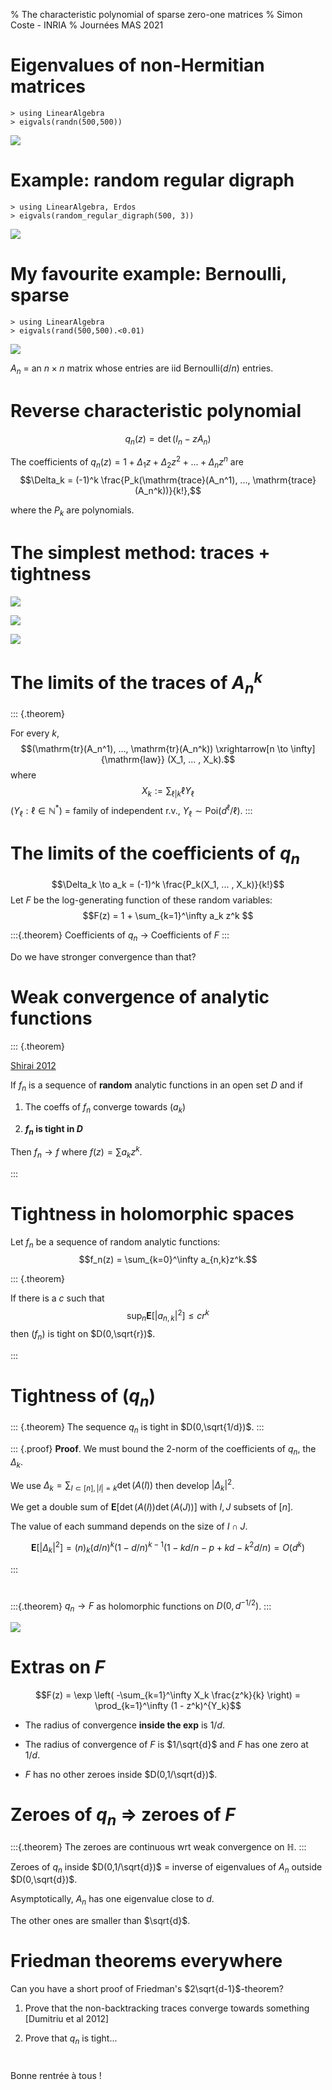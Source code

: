 % The characteristic polynomial of sparse zero-one matrices 
% Simon Coste - INRIA
% Journées MAS 2021

# Eigenvalues of non-Hermitian matrices
~~~
> using LinearAlgebra
> eigvals(randn(500,500))
~~~
![](./img/circle.svg)


# Example: random regular digraph 
~~~
> using LinearAlgebra, Erdos
> eigvals(random_regular_digraph(500, 3))
~~~
![](./img/rrd.svg)

# My favourite example: Bernoulli, sparse 
~~~
> using LinearAlgebra
> eigvals(rand(500,500).<0.01)
~~~
![](./img/bernoulli.svg)

$A_n$ = an $n \times n$ matrix whose entries are iid $\mathrm{Bernoulli}(d/n)$ entries.


# Reverse characteristic polynomial


$$q_n (z) = \det(I_n - zA_n)$$


The coefficients of $q_n(z)=1+\Delta_1z+\Delta_2z^2+...+\Delta_{n}z^{n}$ are
$$\Delta_k = (-1)^k \frac{P_k(\mathrm{trace}(A_n^1), ..., \mathrm{trace}(A_n^k))}{k!},$$

where the $P_k$ are polynomials.


# The simplest method: traces + tightness 

[![](./img/article_simon.png)](https://arxiv.org/pdf/2106.00593.pdf)

[![](./img/article_charles.png)](https://arxiv.org/abs/2012.05602)

[![](./img/article_basak.png)](https://arxiv.org/abs/1905.10244)



# The limits of the traces of $A^k_n$

::: {.theorem} 

For every $k$, 
$$(\mathrm{tr}(A_n^1), ..., \mathrm{tr}(A_n^k)) \xrightarrow[n \to \infty]{\mathrm{law}} (X_1, ... , X_k).$$
where 
$$X_k := \sum_{\ell|k} \ell Y_\ell$$
$(Y_\ell : \ell \in \mathbb{N}^*)$ = family of independent r.v., $Y_\ell \sim \mathrm{Poi}(d^\ell / \ell)$. 
:::


# The limits of the coefficients of $q_n$


$$\Delta_k \to a_k =  (-1)^k \frac{P_k(X_1, ... , X_k)}{k!}$$
Let $F$ be the log-generating function of these random variables:
$$F(z) = 1 + \sum_{k=1}^\infty a_k z^k $$

:::{.theorem}
Coefficients of $q_n$ $\to$ Coefficients of $F$
:::

Do we have stronger convergence than that?

# Weak convergence of analytic functions


::: {.theorem}

[Shirai 2012](https://repository.kulib.kyoto-u.ac.jp/dspace/bitstream/2433/198072/1/B34_020.pdf)

If $f_n$ is a sequence of **random** analytic functions in an open set $D$ and if

1) The coeffs of $f_n$ converge towards $(a_k)$ 

2) **$f_n$ is tight in $D$**

Then $f_n \to f$ where $f(z) = \sum a_k z^k$.

:::

# Tightness in holomorphic spaces

Let $f_n$ be a sequence of random analytic functions:
$$f_n(z) = \sum_{k=0}^\infty a_{n,k}z^k.$$

::: {.theorem}

If there is a $c$ such that
$$ \sup_n \mathbf{E}[|a_{n,k}|^2] \leqslant c r^k $$
then $(f_n)$ is tight on $D(0,\sqrt{r})$. 

:::

# Tightness of $(q_n)$

::: {.theorem}
The sequence $q_n$ is tight in $D(0,\sqrt{1/d})$. 
:::

::: {.proof}
**Proof**. We must bound the 2-norm of the coefficients of $q_n$, the $\Delta_k$. 

We use $\Delta_k = \sum_{I \subset [n], |I|=k}\det(A(I))$ then develop $|\Delta_k|^2$. 

We get a double sum of $\mathbf{E}[\det(A(I))\det(A(J))]$ with $I,J$ subsets of $[n]$. 

The value of each summand depends on the size of $I\cap J$.  

$$\mathbf{E}[|\Delta_k|^2] = (n)_k (d/n)^k (1-d/n)^{k-1}(1 - kd/n -p + kd - k^2d/n) =O(d^k)$$

:::

#


:::{.theorem}
$q_n \to F$ as holomorphic functions on $D(0,d^{-1/2})$.
:::


![](./img/comparison3.png)

# Extras on $F$

$$F(z) = \exp \left( -\sum_{k=1}^\infty X_k \frac{z^k}{k} \right) = \prod_{k=1}^\infty (1 - z^k)^{Y_k}$$

- The radius of convergence **inside the exp** is $1/d$. 

- The radius of convergence of $F$ is $1/\sqrt{d}$ and $F$ has one zero at $1/d$.

- $F$ has no other zeroes inside $D(0,1/\sqrt{d})$. 

# Zeroes of $q_n$ => zeroes of $F$

:::{.theorem}
The zeroes are continuous wrt weak convergence on $\mathbb{H}$. 
:::

Zeroes of $q_n$ inside $D(0,1/\sqrt{d})$ = inverse of eigenvalues of $A_n$ outside $D(0,\sqrt{d})$.

Asymptotically, $A_n$ has one eigenvalue close to $d$.

The other ones are smaller than $\sqrt{d}$. 

# Friedman theorems everywhere

Can you have a short proof of Friedman's $2\sqrt{d-1}$-theorem?

1. Prove that the non-backtracking traces converge towards something [Dumitriu et al 2012]

2. Prove that $q_n$ is tight...


# 

Bonne rentrée à tous !


